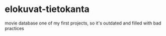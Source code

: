 # elokuvat-tietokanta

movie database
one of my first projects, so it's outdated and filled with bad practices
